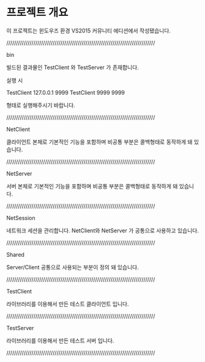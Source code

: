 프로젝트 개요
=

이 프로젝트는 윈도우즈 환경 VS2015 커뮤니티 에디션에서 작성됐습니다.

/////////////////////////////////////////////////////////////////////////////

bin

빌드된 결과물인 TestClient 와 TestServer 가 존재합니다.


실행 시 

TestClient 127.0.0.1 9999
TestClient 9999 9999

형태로 실행해주시기 바랍니다.

/////////////////////////////////////////////////////////////////////////////

NetClient

클라이언트 본체로 기본적인 기능을 포함하며 비공통 부분은 콜백형태로 동작하게 돼 있습니다.

/////////////////////////////////////////////////////////////////////////////

NetServer

서버 본체로 기본적인 기능을 포함하며 비공통 부분은 콜백형태로 동작하게 돼 있습니다.

/////////////////////////////////////////////////////////////////////////////

NetSession

네트워크 세션을 관리합니다. NetClient와 NetServer 가 공통으로 사용하고 있습니다.

/////////////////////////////////////////////////////////////////////////////

Shared

Server/Client 공통으로 사용되는 부분이 정의 돼 있습니다.

/////////////////////////////////////////////////////////////////////////////

TestClient

라이브러리를 이용해서 만든 테스트 클라이언트 입니다.


/////////////////////////////////////////////////////////////////////////////

TestServer

라이브러리를 이용해서 만든 테스트 서버 입니다.

/////////////////////////////////////////////////////////////////////////////
